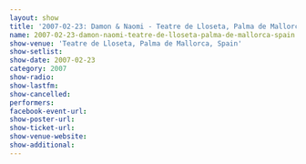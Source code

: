 ```yaml
---
layout: show
title: '2007-02-23: Damon & Naomi - Teatre de Lloseta, Palma de Mallorca, Spain'
name: 2007-02-23-damon-naomi-teatre-de-lloseta-palma-de-mallorca-spain
show-venue: 'Teatre de Lloseta, Palma de Mallorca, Spain'
show-setlist: 
show-date: 2007-02-23
category: 2007
show-radio: 
show-lastfm: 
show-cancelled: 
performers: 
facebook-event-url: 
show-poster-url: 
show-ticket-url: 
show-venue-website: 
show-additional: 
---
```


